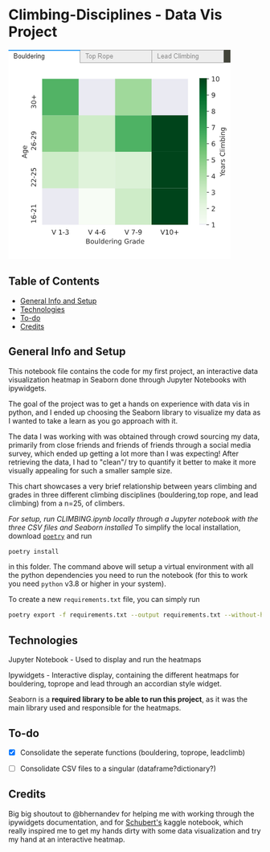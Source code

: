 # Climbing-Disciplines - Data Vis Project
![](images/bouldering_img_1.png)

## Table of Contents 
* [General Info and Setup](#general-info-and-setup)
* [Technologies](#technologies)
* [To-do](#to-do)
* [Credits](#credits)

## General Info and Setup
This notebook file contains the code for my first project, an interactive data visualization heatmap in Seaborn done through Jupyter Notebooks with ipywidgets.

The goal of the project was to get a hands on experience with data vis in python, and I ended up choosing the Seaborn library to visualize my data as I wanted to take a learn as you go approach with it. 

The data I was working with was obtained through crowd sourcing my data, primarily from close friends and friends of friends through a social media survey, which ended up getting  a lot more than I was expecting! After retrieving the data, I had to "clean"/ try to quantify it better to make it more visually appealing for such a smaller sample size. 

This chart showcases a very brief relationship between years climbing and grades in three different climbing disciplines (bouldering,top rope, and lead climbing) from a n=25, of climbers. 

_For setup, run CLIMBING.ipynb locally through a Jupyter notebook with the three CSV files and Seaborn installed_
To simplify the local installation, download [`poetry`](https://python-poetry.org/docs/#installation) and run 
```sh
poetry install
```
in this folder.
The command above will setup a virtual environment with all the python dependencies you need to run the notebook (for this to work you need `python` v3.8 or higher in your system).

To create a new `requirements.txt` file, you can simply run
```sh
poetry export -f requirements.txt --output requirements.txt --without-hashes
```

## Technologies
Jupyter Notebook - Used to display and run the heatmaps

Ipywidgets - Interactive display, containing the different heatmaps for bouldering, toprope and lead through an accordian style widget.

Seaborn is a **required library to be able to run this project**, as it was the main library used and responsible for the heatmaps.

## To-do
- [x] Consolidate the seperate functions (bouldering, toprope, leadclimb)

- [ ] Consolidate CSV files to a singular (dataframe?dictionary?)


## Credits 
Big big shoutout to @bhernandev for helping me with working through the ipywidgets documentation, and for [Schubert's](https://www.kaggle.com/spitfire2nd/enthusiast-to-data-professional-what-changes) kaggle notebook, which really inspired me to get my hands dirty with some data visualization and try my hand at an interactive heatmap. 
